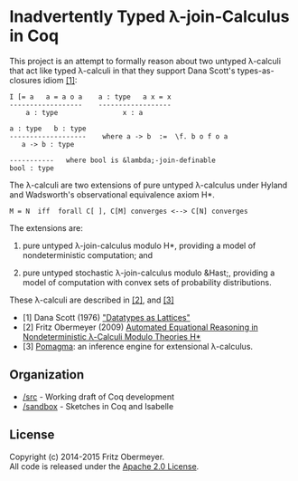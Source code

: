 # Inadvertently Typed &lambda;-join-Calculus in Coq

This project is an attempt to formally reason about two untyped &lambda;-calculi
that act like typed &lambda;-calculi in that they support Dana Scott's
types-as-closures idiom <a href="#user-content-1">[1]</a>:

    I [= a   a = a o a    a : type   a x = x
    ------------------    ------------------
        a : type                x : a

    a : type   b : type
    -------------------    where a -> b  :=  \f. b o f o a
       a -> b : type

    -----------   where bool is &lambda;-join-definable
    bool : type

The &lambda;-calculi are two extensions of pure untyped &lambda;-calculus
under Hyland and Wadsworth's observational equivalence axiom H&ast;.

    M = N  iff  forall C[ ], C[M] converges <--> C[N] converges

The extensions are:

1. pure untyped &lambda;-join-calculus modulo H&ast;,
   providing a model of nondeterministic computation; and

2. pure untyped stochastic &lambda;-join-calculus modulo &Hast;,
   providing a model of computation with
   convex sets of probability distributions.

These &lambda;-calculi are described in <a href="#user-content-2">[2]</a>,
and <a href="#user-content-3">[3]</a>

- [1] <a name="1"/>
  Dana Scott (1976)
  ["Datatypes as Lattices"](http://www.cs.ox.ac.uk/files/3287/PRG05.pdf)
- [2] <a name="2"/>
  Fritz Obermeyer (2009)
  [Automated Equational Reasoning in Nondeterministic &lambda;-Calculi Modulo Theories H&ast;](http://fritzo.org/thesis.pdf)
- [3] <a name="3"/>
  [Pomagma](http://github.com/fritzo/pomagma):
  an inference engine for extensional &lambda;-calculus.

## Organization

* [/src](/src) - Working draft of Coq development
* [/sandbox](/sandbox) - Sketches in Coq and Isabelle

## License

Copyright (c) 2014-2015 Fritz Obermeyer.<br/>
All code is released under the
[Apache 2.0 License](http://www.apache.org/licenses/LICENSE-2.0).
